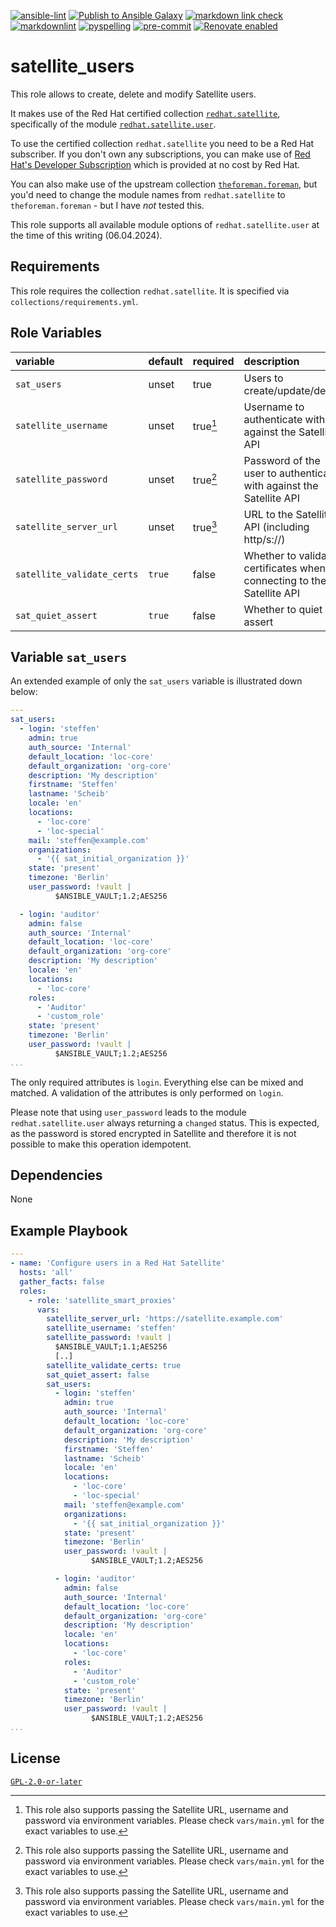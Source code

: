 <!-- markdownlint-disable MD013 MD041 -->
[![ansible-lint](https://github.com/sscheib/ansible-role-satellite_users/actions/workflows/ansible-lint.yml/badge.svg)](https://github.com/sscheib/ansible-role-satellite_users/actions/workflows/ansible-lint.yml) [![Publish to Ansible Galaxy](https://github.com/sscheib/ansible-role-satellite_users/actions/workflows/release.yml/badge.svg)](https://github.com/sscheib/ansible-role-satellite_users/actions/workflows/release.yml) [![markdown link check](https://github.com/sscheib/ansible-role-satellite_users/actions/workflows/markdown-link-check.yml/badge.svg)](https://github.com/sscheib/ansible-role-satellite_users/actions/workflows/markdown-link-check.yml) [![markdownlint](https://github.com/sscheib/ansible-role-satellite_users/actions/workflows/markdownlint.yml/badge.svg)](https://github.com/sscheib/ansible-role-satellite_users/actions/workflows/markdownlint.yml) [![pyspelling](https://github.com/sscheib/ansible-role-satellite_users/actions/workflows/pyspelling.yml/badge.svg)](https://github.com/sscheib/ansible-role-satellite_users/actions/workflows/pyspelling.yml) [![pre-commit](https://img.shields.io/badge/pre--commit-enabled-brightgreen?logo=pre-commit&logoColor=white)](https://github.com/pre-commit/pre-commit) [![Renovate enabled](https://img.shields.io/badge/renovate-enabled-brightgreen.svg)](https://www.mend.io/renovate/)
<!-- markdownlint-disable MD013 MD041 -->

# satellite_users

This role allows to create, delete and modify Satellite users.

It makes use of the Red Hat certified collection [`redhat.satellite`](https://console.redhat.com/ansible/automation-hub/repo/published/redhat/satellite/docs/), specifically
of the module [`redhat.satellite.user`](https://console.redhat.com/ansible/automation-hub/repo/published/redhat/satellite/content/module/user/).

To use the certified collection `redhat.satellite` you need to be a Red Hat subscriber. If you don't own any subscriptions, you can make use of
[Red Hat's Developer Subscription](https://developers.redhat.com/articles/faqs-no-cost-red-hat-enterprise-linux) which is provided at no cost by Red Hat.

You can also make use of the upstream collection [`theforeman.foreman`](https://docs.ansible.com/ansible/latest/collections/theforeman/foreman/index.html), but you'd need to
change the module names from `redhat.satellite` to `theforeman.foreman` - but I have *not* tested this.

This role supports all available module options of `redhat.satellite.user` at the time of this writing (06.04.2024).

## Requirements

This role requires the collection `redhat.satellite`. It is specified via `collections/requirements.yml`.

## Role Variables

| variable                                     | default                      | required | description                                                                    |
| :---------------------------------           | :--------------------------- | :------- | :----------------------------------------------------------------------------- |
| `sat_users`                                  | unset                        | true     | Users to create/update/delete                                                  |
| `satellite_username`                         | unset                        | true[^1] | Username to authenticate with against the Satellite API                        |
| `satellite_password`                         | unset                        | true[^1] | Password of the user to authenticate with against the Satellite API            |
| `satellite_server_url`                       | unset                        | true[^1] | URL to the Satellite API (including http/s://)                                 |
| `satellite_validate_certs`                   | `true`                       | false    | Whether to validate certificates when connecting to the Satellite API          |
| `sat_quiet_assert`                           | `true`                       | false    | Whether to quiet assert                                                        |

[^1]: This role also supports passing the Satellite URL, username and password via environment variables. Please check `vars/main.yml` for the exact variables to use.

## Variable `sat_users`

An extended example of only the `sat_users` variable is illustrated down below:

```yaml
---
sat_users:
  - login: 'steffen'
    admin: true
    auth_source: 'Internal'
    default_location: 'loc-core'
    default_organization: 'org-core'
    description: 'My description'
    firstname: 'Steffen'
    lastname: 'Scheib'
    locale: 'en'
    locations:
      - 'loc-core'
      - 'loc-special'
    mail: 'steffen@example.com'
    organizations:
      - '{{ sat_initial_organization }}'
    state: 'present'
    timezone: 'Berlin'
    user_password: !vault |
          $ANSIBLE_VAULT;1.2;AES256

  - login: 'auditor'
    admin: false
    auth_source: 'Internal'
    default_location: 'loc-core'
    default_organization: 'org-core'
    description: 'My description'
    locale: 'en'
    locations:
      - 'loc-core'
    roles:
      - 'Auditor'
      - 'custom_role'
    state: 'present'
    timezone: 'Berlin'
    user_password: !vault |
          $ANSIBLE_VAULT;1.2;AES256
...
```

The only required attributes is `login`. Everything else can be mixed and matched. A validation of the attributes is only performed on `login`.

Please note that using `user_password` leads to the module `redhat.satellite.user` always returning a `changed` status. This is expected, as the password is stored encrypted in
Satellite and therefore it is not possible to make this operation idempotent.

## Dependencies

None

## Example Playbook

```yaml
---
- name: 'Configure users in a Red Hat Satellite'
  hosts: 'all'
  gather_facts: false
  roles:
    - role: 'satellite_smart_proxies'
      vars:
        satellite_server_url: 'https://satellite.example.com'
        satellite_username: 'steffen'
        satellite_password: !vault |
          $ANSIBLE_VAULT;1.1;AES256
          [..]
        satellite_validate_certs: true
        sat_quiet_assert: false
        sat_users:
          - login: 'steffen'
            admin: true
            auth_source: 'Internal'
            default_location: 'loc-core'
            default_organization: 'org-core'
            description: 'My description'
            firstname: 'Steffen'
            lastname: 'Scheib'
            locale: 'en'
            locations:
              - 'loc-core'
              - 'loc-special'
            mail: 'steffen@example.com'
            organizations:
              - '{{ sat_initial_organization }}'
            state: 'present'
            timezone: 'Berlin'
            user_password: !vault |
                  $ANSIBLE_VAULT;1.2;AES256

          - login: 'auditor'
            admin: false
            auth_source: 'Internal'
            default_location: 'loc-core'
            default_organization: 'org-core'
            description: 'My description'
            locale: 'en'
            locations:
              - 'loc-core'
            roles:
              - 'Auditor'
              - 'custom_role'
            state: 'present'
            timezone: 'Berlin'
            user_password: !vault |
                  $ANSIBLE_VAULT;1.2;AES256
...
```

## License

[`GPL-2.0-or-later`](LICENSE)
